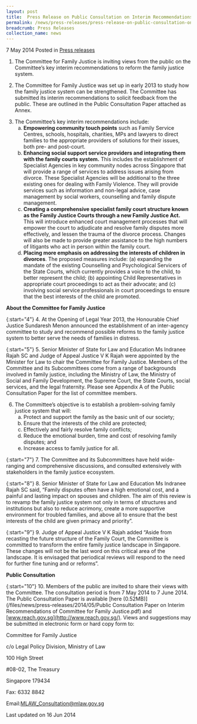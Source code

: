 ```yaml
---
layout: post
title:  Press Release on Public Consultation on Interim Recommendations of Committee for Family Justice
permalink: /news/press-releases/press-release-on-public-consultation-on-interim-recommendations-
breadcrumb: Press Releases
collection_name: news
---
```


7 May 2014 Posted in [Press releases](/news/press-releases)


1. The Committee for Family Justice is inviting views from the public on the Committee’s key interim recommendations to reform the family justice system.


2. The Committee for Family Justice was set up in early 2013 to study how the family justice system can be strengthened.   The Committee has submitted its interim recommendations to solicit feedback from the public. These are outlined in the Public Consultation Paper attached as Annex.

<ol start="3">
<li> The Committee’s key interim recommendations include:

<ol style="list-style-type: lower-alpha;">
<li> <strong>Empowering community touch points</strong> such as Family Service Centres, schools, hospitals, charities, MPs and lawyers to direct families to the appropriate providers of solutions for their issues, both pre- and post-court.</li>
<li><strong> Enhancing social support service providers and integrating them with the family courts system.</strong> This includes the establishment of Specialist Agencies in key community nodes across Singapore that will provide a range of services to address issues arising from divorce. These Specialist Agencies will be additional to the three existing ones for dealing with Family Violence. They will provide services such as information and non-legal advice, case management by social workers, counselling and family dispute management.</li>
<li><strong>Creating a comprehensive specialist family court structure known as the Family Justice Courts through a new Family Justice Act.</strong> This will introduce enhanced court management processes that will empower the court to adjudicate and resolve family disputes more effectively, and lessen the trauma of the divorce process. Changes will also be made to provide greater assistance to the high numbers of litigants who act in person within the family court.</li>
<li><strong>Placing more emphasis on addressing the interests of children in divorces</strong>. The proposed measures include: (a) expanding the mandate of the existing Counselling and Psychological Servicers of the State Courts, which currently provides a voice to the child, to better represent the child; (b) appointing Child Representatives in appropriate court proceedings to act as their advocate; and (c) involving social service professionals in court proceedings to ensure that the best interests of the child are promoted.</li>
</ol>

</li>

</ol>

**About the Committee for Family Justice**

{:start="4"}
4. At the Opening of Legal Year 2013, the Honourable Chief Justice Sundaresh Menon announced the establishment of an inter-agency committee to study and recommend possible reforms to the family justice system to better serve the needs of families in distress.

{:start="5"}
5. Senior Minister of State for Law and Education Ms Indranee Rajah SC and Judge of Appeal Justice V K Rajah were appointed by the Minister for Law to chair the Committee for Family Justice. Members of the Committee and its Subcommittees come from a range of backgrounds involved in family justice, including the Ministry of Law, the Ministry of Social and Family Development, the Supreme Court, the State Courts, social services, and the legal fraternity. Please see Appendix A of the Public Consultation Paper for the list of committee members.

<ol start="6">
<li> The Committee’s objective is to establish a problem-solving family justice system that will:

<ol style="list-style-type: lower-alpha;">
<li>Protect and support the family as the basic unit of our society;</li>
<li>Ensure that the interests of the child are protected;</li>
<li>Effectively and fairly resolve family conflicts;</li>
<li>Reduce the emotional burden, time and cost of resolving family disputes; and</li>
<li>Increase access to family justice for all.</li>
</ol>
</li>
</ol>

{:start="7"}
7. The Committee and its Subcommittees have held wide-ranging and comprehensive discussions, and consulted extensively with stakeholders in the family justice ecosystem.

 
{:start="8"}
8. Senior Minister of State for Law and Education Ms Indranee Rajah SC said, “Family disputes often have a high emotional cost, and a painful and lasting impact on spouses and children. The aim of this review is to revamp the family justice system not only in terms of structures and institutions but also to reduce acrimony, create a more supportive environment for troubled families, and above all to ensure that the best interests of the child are given primacy and priority”.

 
{:start="9"}
9. Judge of Appeal Justice V K Rajah added “Aside from recasting the future structure of the Family Court, the Committee is committed to transform the entire family justice landscape in Singapore. These changes will not be the last word on this critical area of the landscape. It is envisaged that periodical reviews will respond to the need for further fine tuning and or reforms”.


**Public Consultation**

{:start="10"}
10. Members of the public are invited to share their views with the Committee. The consultation period is from 7 May 2014 to 7 June 2014.  The Public Consultation Paper is available [here (0.52MB)](/files/news/press-releases/2014/05/Public Consultation Paper on Interim Recommendations of Committee for Family Justice.pdf) and [www.reach.gov.sg](http://www.reach.gov.sg/).  Views and suggestions may be submitted in electronic form or hard copy form to:

<p class="address-centered">Committee for Family Justice</p>  
<p class="address-centered">c/o Legal Policy Division, Ministry of Law</p>  
<p class="address-centered">100 High Street</p>  
<p class="address-centered">#08-02, The Treasury</p>  
<p class="address-centered">Singapore 179434</p>  
<p class="address-centered">Fax: 6332 8842</p>  
<p class="address-centered">Email:<a href="mailto:MLAW_Consultation@mlaw.gov.sg">MLAW_Consultation@mlaw.gov.sg</a></p>

<p class="right-side-updated">Last updated on 16 Jun 2014
</p>

